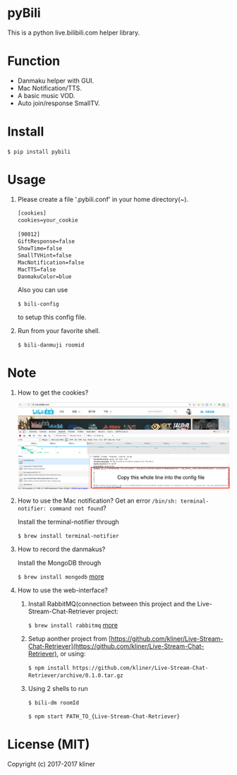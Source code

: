 # pyBili

This is a python live.bilibili.com helper library.

# Function

* Danmaku helper with GUI.
* Mac Notification/TTS.
* A basic music VOD.
* Auto join/response SmallTV.

# Install

`$ pip install pybili`

# Usage

1. Please create a file '.pybili.conf' in your home directory(~).

    ```
    [cookies]
    cookies=your_cookie
    
    [90012]
    GiftResponse=false
    ShowTime=false
    SmallTVHint=false
    MacNotification=false
    MacTTS=false
    DanmakuColor=blue
    ```

    Also you can use 

    `$ bili-config`

    to setup this config file.

2. Run from your favorite shell.

    `$ bili-danmuji roomid`

# Note

1. How to get the cookies?

    ![get cookies](/images/get_cookies.png)
    
2. How to use the Mac notification? Get an error `/bin/sh: terminal-notifier: command not found`?

    Install the terminal-notifier through 
    
    `$ brew install terminal-notifier`

3. How to record the danmakus?

    Install the MongoDB through

    `$ brew install mongodb` [more](https://docs.mongodb.com/master/tutorial/install-mongodb-on-os-x/)

4. How to use the web-interface?

    1. Install RabbitMQ(connection between this project and the Live-Stream-Chat-Retriever project:

        `$ brew install rabbitmq` [more](https://www.rabbitmq.com/#getstarted/)

    2. Setup aonther project from [https://github.com/kliner/Live-Stream-Chat-Retriever](https://github.com/kliner/Live-Stream-Chat-Retriever), or using:

        `$ npm install https://github.com/kliner/Live-Stream-Chat-Retriever/archive/0.1.0.tar.gz`

    3. Using 2 shells to run 

        `$ bili-dm roomId`

        `$ npm start PATH_TO_{Live-Stream-Chat-Retriever}`

# License (MIT)

Copyright (c) 2017-2017 kliner
